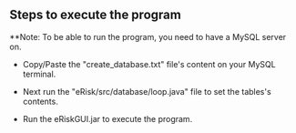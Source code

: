 ## Steps to execute the program

**Note: To be able to run the program, you need to have a MySQL server on.

- Copy/Paste the "create_database.txt" file's content on your MySQL terminal.

- Next run the "eRisk/src/database/loop.java" file to set the tables's contents.

- Run the eRiskGUI.jar to execute the program.